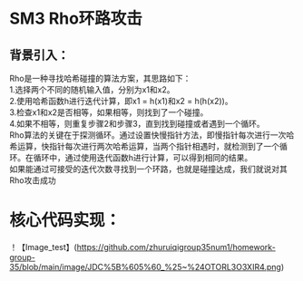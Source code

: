 # SM3 Rho环路攻击  
## 背景引入：  
Rho是一种寻找哈希碰撞的算法方案，其思路如下：  
1.选择两个不同的随机输入值，分别为x1和x2。  
2.使用哈希函数h进行迭代计算，即x1 = h(x1)和x2 = h(h(x2))。  
3.检查x1和x2是否相等，如果相等，则找到了一个碰撞。  
4.如果不相等，则重复步骤2和步骤3，直到找到碰撞或者遇到一个循环。  
Rho算法的关键在于探测循环。通过设置快慢指针方法，即慢指针每次进行一次哈希运算，快指针每次进行两次哈希运算，当两个指针相遇时，就检测到了一个循环。在循环中，通过使用迭代函数h进行计算，可以得到相同的结果。  
如果能通过可接受的迭代次数寻找到一个环路，也就是碰撞达成，我们就说对其Rho攻击成功  

# 核心代码实现：  
！【Image_test】(https://github.com/zhuruiqigroup35num1/homework-group-35/blob/main/image/JDC%5B%605%60_%25~%24OTORL3O3XIR4.png)  

